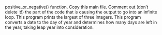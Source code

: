  positive_or_negative() function.
Copy this main file. Comment out (don’t delete it!) the part of the code that is causing the output to go into an infinite loop.
This program prints the largest of three integers.
This program converts a date to the day of year and determines how many days are left in the year, taking leap year into consideration.
